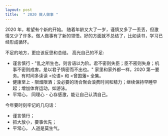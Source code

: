```yaml
---
layout: post
title:  " 2020 做人做事 "
---
```


2020 年，希望有个新的开始。 随着年龄又大了一岁，谨慎又多了一丢丢，但激情又少了许多。做人做事有了新的领悟。好的方面就不总结了，比如读书，学习已经形成循环。 

不足的地方，更应该反思和总结。
高光自己的不足:
* 谨言慎行 - "乱之所生也，则言语以为阶。君不密则失臣；臣不密则失身；机事不密则成害。是以君子慎密而不出也。" 家里和家外都一样，2020 第一要务。有时间多读读 <论语> 和 <曾国藩> 全集。
* 健康至上 - 限烟限酒；没必要的场合聚会浪费时间和精力；继续保持早睡早起；增加体育运动，如游泳。
* 平常心， 同理心 - 心存感激，能让自己认清自己。


今年要时刻牢记的几句话：
* 谨言慎行；
* 抓大放小，要事优先；
* 平常心， 人道是莫生气。
